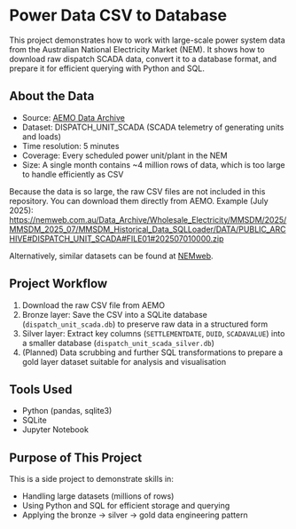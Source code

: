 # Power Data CSV to Database

This project demonstrates how to work with large-scale power system data from the Australian National Electricity Market (NEM). It shows how to download raw dispatch SCADA data, convert it to a database format, and prepare it for efficient querying with Python and SQL.

## About the Data

- Source: [AEMO Data Archive](https://nemweb.com.au/Data_Archive/Wholesale_Electricity/MMSDM/2025/MMSDM_2025_07/MMSDM_Historical_Data_SQLLoader/DATA/)  
- Dataset: DISPATCH_UNIT_SCADA (SCADA telemetry of generating units and loads)  
- Time resolution: 5 minutes  
- Coverage: Every scheduled power unit/plant in the NEM  
- Size: A single month contains ~4 million rows of data, which is too large to handle efficiently as CSV

Because the data is so large, the raw CSV files are not included in this repository. You can download them directly from AEMO. Example (July 2025):  
https://nemweb.com.au/Data_Archive/Wholesale_Electricity/MMSDM/2025/MMSDM_2025_07/MMSDM_Historical_Data_SQLLoader/DATA/PUBLIC_ARCHIVE#DISPATCH_UNIT_SCADA#FILE01#202507010000.zip  

Alternatively, similar datasets can be found at [NEMweb](https://www.aemo.com.au/energy-systems/electricity/national-electricity-market-nem/data-nem/market-data-nemweb).

## Project Workflow

1. Download the raw CSV file from AEMO  
2. Bronze layer: Save the CSV into a SQLite database (`dispatch_unit_scada.db`) to preserve raw data in a structured form  
3. Silver layer: Extract key columns (`SETTLEMENTDATE`, `DUID`, `SCADAVALUE`) into a smaller database (`dispatch_unit_scada_silver.db`)  
4. (Planned) Data scrubbing and further SQL transformations to prepare a gold layer dataset suitable for analysis and visualisation

## Tools Used

- Python (pandas, sqlite3)  
- SQLite  
- Jupyter Notebook


## Purpose of This Project

This is a side project to demonstrate skills in:

- Handling large datasets (millions of rows)  
- Using Python and SQL for efficient storage and querying  
- Applying the bronze → silver → gold data engineering pattern


